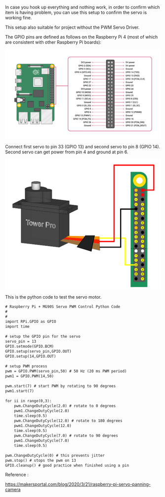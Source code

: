 In case you hook up everything and nothing work, in order to confirm which item is having problem, you can use this setup to confirm the servo is working fine.

This setup also suitable for project without the PWM Servo Driver.

The GPIO pins are defined as follows on the Raspberry Pi 4 (most of which are consistent with other Raspberry Pi boards):

![RPI_GPIO-Pinout-Diagram-transparent.png](RPI_GPIO-Pinout-Diagram-transparent.png)

Connect first servo to pin 33 (GPIO 13) and second servo to pin 8 (GPIO 14). Second servo can get power from pin 4 and ground at pin 6.

![MG90S_wiring_RPI.png](MG90S_wiring_RPI.png)

This is the python code to test the servo motor.

```
# Raspberry Pi + MG90S Servo PWM Control Python Code
#
#
import RPi.GPIO as GPIO
import time

# setup the GPIO pin for the servo
servo_pin = 13
GPIO.setmode(GPIO.BCM)
GPIO.setup(servo_pin,GPIO.OUT)
GPIO.setup(14,GPIO.OUT)

# setup PWM process
pwm = GPIO.PWM(servo_pin,50) # 50 Hz (20 ms PWM period)
pwm1 = GPIO.PWM(14,50)

pwm.start(7) # start PWM by rotating to 90 degrees
pwm1.start(7)

for ii in range(0,3):
    pwm.ChangeDutyCycle(2.0) # rotate to 0 degrees
    pwm1.ChangeDutyCycle(2.0)
    time.sleep(0.5)
    pwm.ChangeDutyCycle(12.0) # rotate to 180 degrees
    pwm1.ChangeDutyCycle(12.0)
    time.sleep(0.5)
    pwm.ChangeDutyCycle(7.0) # rotate to 90 degrees
    pwm1.ChangeDutyCycle(7.0)
    time.sleep(0.5)

pwm.ChangeDutyCycle(0) # this prevents jitter
pwm.stop() # stops the pwm on 13
GPIO.cleanup() # good practice when finished using a pin
```

Reference :

https://makersportal.com/blog/2020/3/21/raspberry-pi-servo-panning-camera
